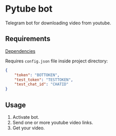 # Pytube bot

Telegram bot for downloading video from youtube.

## Requirements

[Dependencies](./requirements.txt)

Requires `config.json` file inside project directory:

```json
{
    "token": "BOTTOKEN",
    "test_token": "TESTTOKEN",
    "test_chat_id": "CHATID"
}
```

## Usage

1. Activate bot.
2. Send one or more youtube video links.
3. Get your video.

